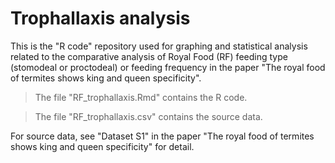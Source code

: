 # Trophallaxis analysis

This is the "R code" repository used for graphing and statistical analysis related to the comparative analysis of Royal Food (RF) feeding type (stomodeal or proctodeal) or feeding frequency in the paper "The royal food of termites shows king and queen specificity".

> The file "RF_trophallaxis.Rmd" contains the R code.

> The file "RF_trophallaxis.csv" contains the source data.

For source data, see "Dataset S1" in the paper "The royal food of termites shows king and queen specificity" for detail.
